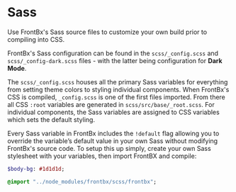 # Sass

Use FrontBx's Sass source files to customize your own build prior to compiling into CSS.

FrontBx's Sass configuration can be found in the `scss/_config.scss` and `scss/_config-dark.scss` files - with the latter being configuration for **Dark Mode**.

The `scss/_config.scss` houses all the primary Sass variables for everything from setting theme colors to styling individual components. When FrontBx's CSS is compiled, `_config.scss` is one of the first files imported. From there all CSS `:root` variables are generated in `scss/src/base/_root.scss`. For individual components, the Sass variables are assigned to CSS variables which sets the default styling.

Every Sass variable in FrontBx includes the `!default` flag allowing you to override the variable’s default value in your own Sass without modifying FrontBx's source code. To setup this up simply, create your own Sass stylesheet with your variables, then import FrontBX and compile:

```sass
$body-bg: #1d1d1d;

@import "../node_modules/frontbx/scss/frontbx";
```